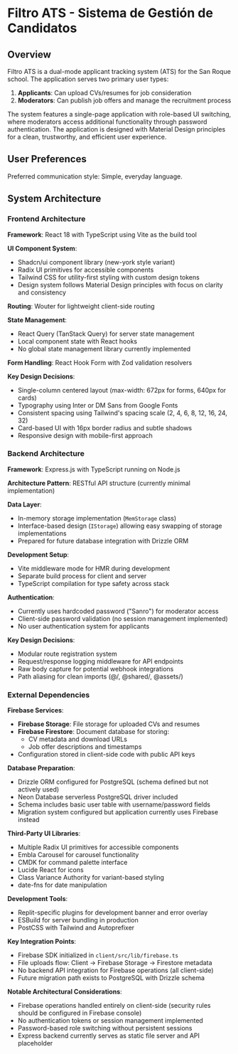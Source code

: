 # Filtro ATS - Sistema de Gestión de Candidatos

## Overview

Filtro ATS is a dual-mode applicant tracking system (ATS) for the San Roque school. The application serves two primary user types:

1. **Applicants**: Can upload CVs/resumes for job consideration
2. **Moderators**: Can publish job offers and manage the recruitment process

The system features a single-page application with role-based UI switching, where moderators access additional functionality through password authentication. The application is designed with Material Design principles for a clean, trustworthy, and efficient user experience.

## User Preferences

Preferred communication style: Simple, everyday language.

## System Architecture

### Frontend Architecture

**Framework**: React 18 with TypeScript using Vite as the build tool

**UI Component System**: 
- Shadcn/ui component library (new-york style variant)
- Radix UI primitives for accessible components
- Tailwind CSS for utility-first styling with custom design tokens
- Design system follows Material Design principles with focus on clarity and consistency

**Routing**: Wouter for lightweight client-side routing

**State Management**:
- React Query (TanStack Query) for server state management
- Local component state with React hooks
- No global state management library currently implemented

**Form Handling**: React Hook Form with Zod validation resolvers

**Key Design Decisions**:
- Single-column centered layout (max-width: 672px for forms, 640px for cards)
- Typography using Inter or DM Sans from Google Fonts
- Consistent spacing using Tailwind's spacing scale (2, 4, 6, 8, 12, 16, 24, 32)
- Card-based UI with 16px border radius and subtle shadows
- Responsive design with mobile-first approach

### Backend Architecture

**Framework**: Express.js with TypeScript running on Node.js

**Architecture Pattern**: RESTful API structure (currently minimal implementation)

**Data Layer**: 
- In-memory storage implementation (`MemStorage` class)
- Interface-based design (`IStorage`) allowing easy swapping of storage implementations
- Prepared for future database integration with Drizzle ORM

**Development Setup**:
- Vite middleware mode for HMR during development
- Separate build process for client and server
- TypeScript compilation for type safety across stack

**Authentication**: 
- Currently uses hardcoded password ("Sanro") for moderator access
- Client-side password validation (no session management implemented)
- No user authentication system for applicants

**Key Design Decisions**:
- Modular route registration system
- Request/response logging middleware for API endpoints
- Raw body capture for potential webhook integrations
- Path aliasing for clean imports (@/, @shared/, @assets/)

### External Dependencies

**Firebase Services**:
- **Firebase Storage**: File storage for uploaded CVs and resumes
- **Firebase Firestore**: Document database for storing:
  - CV metadata and download URLs
  - Job offer descriptions and timestamps
- Configuration stored in client-side code with public API keys

**Database Preparation**:
- Drizzle ORM configured for PostgreSQL (schema defined but not actively used)
- Neon Database serverless PostgreSQL driver included
- Schema includes basic user table with username/password fields
- Migration system configured but application currently uses Firebase instead

**Third-Party UI Libraries**:
- Multiple Radix UI primitives for accessible components
- Embla Carousel for carousel functionality
- CMDK for command palette interface
- Lucide React for icons
- Class Variance Authority for variant-based styling
- date-fns for date manipulation

**Development Tools**:
- Replit-specific plugins for development banner and error overlay
- ESBuild for server bundling in production
- PostCSS with Tailwind and Autoprefixer

**Key Integration Points**:
- Firebase SDK initialized in `client/src/lib/firebase.ts`
- File uploads flow: Client → Firebase Storage → Firestore metadata
- No backend API integration for Firebase operations (all client-side)
- Future migration path exists to PostgreSQL with Drizzle schema

**Notable Architectural Considerations**:
- Firebase operations handled entirely on client-side (security rules should be configured in Firebase console)
- No authentication tokens or session management implemented
- Password-based role switching without persistent sessions
- Express backend currently serves as static file server and API placeholder